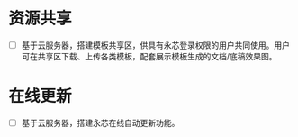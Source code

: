 # 资源共享
- [ ] 基于云服务器，搭建模板共享区，供具有永芯登录权限的用户共同使用。用户可在共享区下载、上传各类模板，配套展示模板生成的文档/底稿效果图。

# 在线更新
- [ ] 基于云服务器，搭建永芯在线自动更新功能。
